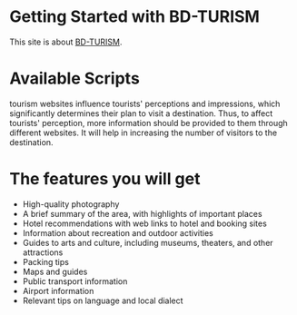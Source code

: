 # Getting Started with BD-TURISM
This site is about [BD-TURISM](https://bd-turism.web.app/).

# Available Scripts
tourism websites influence tourists' perceptions and impressions, which significantly determines their plan to visit a destination. Thus, to affect tourists' perception, more information should be provided to them through different websites. It will help in increasing the number of visitors to the destination.

# The features you will get
* High-quality photography
* A brief summary of the area, with highlights of important places
* Hotel recommendations with web links to hotel and booking sites
* Information about recreation and outdoor activities
* Guides to arts and culture, including museums, theaters, and other attractions
* Packing tips
* Maps and guides
* Public transport information
* Airport information
* Relevant tips on language and local dialect
